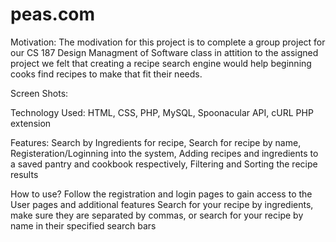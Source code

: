 # peas.com
Motivation:
The modivation for this project is to complete a group project for our CS 187 Design Managment of Software class in attition to the assigned project we felt that creating a recipe search engine would help beginning cooks find recipes to make that fit their needs. 

Screen Shots:

Technology Used:
HTML, CSS, PHP, MySQL, Spoonacular API, cURL PHP extension 

Features:
Search by Ingredients for recipe, Search for recipe by name, Registeration/Loginning into the system, Adding recipes and ingredients to a saved pantry and cookbook respectively, Filtering and Sorting the recipe results 

How to use?
Follow the registration and login pages to gain access to the User pages and additional features
Search for your recipe by ingredients, make sure they are separated by commas, or search for your recipe by name in their specified search bars
